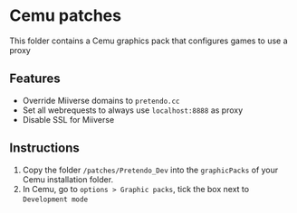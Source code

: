 # Cemu patches

This folder contains a Cemu graphics pack that configures games to use a proxy

## Features
- Override Miiverse domains to `pretendo.cc`
- Set all webrequests to always use `localhost:8888` as proxy
- Disable SSL for Miiverse

## Instructions

1. Copy the folder `/patches/Pretendo_Dev` into the `graphicPacks` of your Cemu installation folder.
2. In Cemu, go to `options > Graphic packs`, tick the box next to `Development mode`
